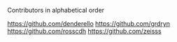 Contributors in alphabetical order

https://github.com/denderello
https://github.com/grdryn 
https://github.com/rosscdh
https://github.com/zeisss
